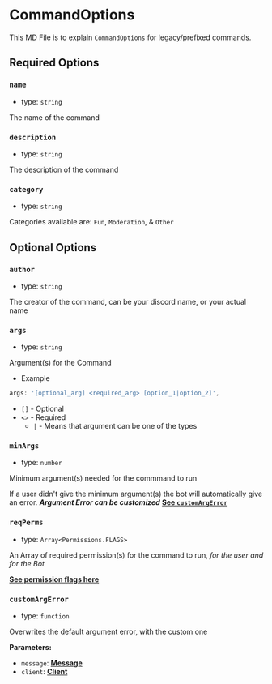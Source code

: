 # CommandOptions

This MD File is to explain `CommandOptions` for legacy/prefixed commands.

## Required Options

### `name`

- type: `string`

The name of the command

### `description`

- type: `string`

The description of the command

### `category`

- type: `string`

Categories available are:
`Fun`, `Moderation`, & `Other`

## Optional Options

### `author`

- type: `string`

The creator of the command, can be your discord name, or your actual name

### `args`

- type: `string`

Argument(s) for the Command

- Example

```js
args: '[optional_arg] <required_arg> [option_1|option_2]',
```

- `[]` - Optional
- `<>` - Required
  - `|` - Means that argument can be one of the types

### `minArgs`

- type: `number`

Minimum argument(s) needed for the commmand to run

If a user didn't give the minimum argument(s) the bot will automatically give an error. 
***Argument Error can be customized***
[**See `customArgError`**](#customArgError)

### `reqPerms`

- type: `Array<Permissions.FLAGS>`

An Array of required permission(s) for the command to run, *for the user and for the Bot*

[**See permission flags here**](https://discord.js.org/#/docs/discord.js/stable/class/Permissions?scrollTo=s-FLAGS)

### `customArgError`

- type: `function`

Overwrites the default argument error, with the custom one

**Parameters:**

- `message`: [**Message**](https://discord.js.org/#/docs/discord.js/stable/class/Message)
- `client`: [**Client**](https://discord.js.org/#/docs/discord.js/stable/class/Client)

